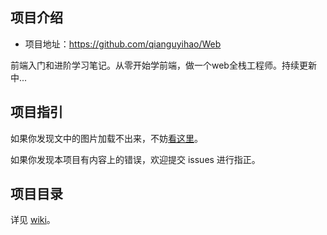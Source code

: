 



## 项目介绍

- 项目地址：<https://github.com/qianguyihao/Web>

前端入门和进阶学习笔记。从零开始学前端，做一个web全栈工程师。持续更新中...

## 项目指引

如果你发现文中的图片加载不出来，不妨[看这里](https://github.com/qianguyihao/Web/issues/20#issue-390074432)。

如果你发现本项目有内容上的错误，欢迎提交 issues 进行指正。

## 项目目录

详见 [wiki](https://github.com/qianguyihao/Web/wiki)。


